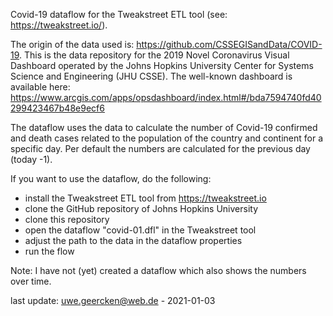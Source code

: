 Covid-19 dataflow for the Tweakstreet ETL tool (see: https://tweakstreet.io/).

The origin of the data used is: https://github.com/CSSEGISandData/COVID-19. This is the data repository for the 2019 Novel Coronavirus Visual Dashboard operated by the Johns Hopkins University Center for Systems Science and Engineering (JHU CSSE). The well-known dashboard is available here: https://www.arcgis.com/apps/opsdashboard/index.html#/bda7594740fd40299423467b48e9ecf6

The dataflow uses the data to calculate the number of Covid-19 confirmed and death cases related to the population of the country and continent for a specific day. Per default the numbers are calculated for the previous day (today -1).

If you want to use the dataflow, do the following:

- install the Tweakstreet ETL tool from https://tweakstreet.io
- clone the GitHub repository of Johns Hopkins University
- clone this repository
- open the dataflow "covid-01.dfl" in the Tweakstreet tool
- adjust the path to the data in the dataflow properties
- run the flow

Note: I have not (yet) created a dataflow which also shows the numbers over time.

last update: uwe.geercken@web.de - 2021-01-03
